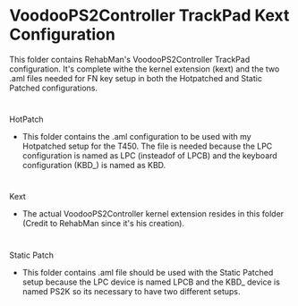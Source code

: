 # VoodooPS2Controller TrackPad Kext Configuration

This folder contains RehabMan's VoodooPS2Controller TrackPad configuration. It's complete withe the kernel extension (kext) and the two .aml files needed for FN key setup in both the Hotpatched and Static Patched configurations.

#

HotPatch

- This folder contains the .aml configuration to be used with my Hotpatched setup for the T450. The file is needed because the LPC configuration is named as LPC (insteadof of LPCB) and the keyboard configuration (KBD_) is named as KBD.

#

Kext

- The actual VoodooPS2Controller kernel extension resides in this folder (Credit to RehabMan since it's his creation).

#

Static Patch

- This folder contains .aml file should be used with the Static Patched setup because the LPC device is named LPCB and the KBD_ device is named PS2K so its necessary to have two different setups.



